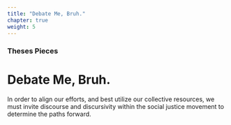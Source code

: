 ```yaml
---
title: "Debate Me, Bruh."
chapter: true
weight: 5
---
```

### Theses Pieces
# Debate Me, Bruh.

In order to align our efforts, and best utilize our collective resources, we must invite discourse and discursivity within the social justice movement to determine the paths forward.
